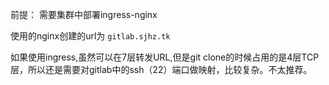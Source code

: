 前提：
需要集群中部署ingress-nginx

使用的nginx创建的url为 `gitlab.sjhz.tk`

如果使用ingress,虽然可以在7层转发URL,但是git clone的时候占用的是4层TCP层，所以还是需要对gitlab中的ssh（22）端口做映射，比较复杂。不太推荐。